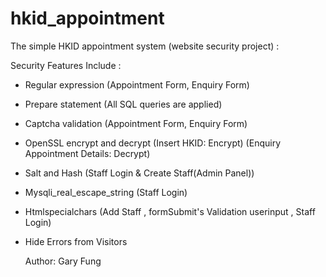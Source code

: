# hkid_appointment
The simple HKID appointment system (website security project) :

 Security Features Include :

 - Regular expression (Appointment Form, Enquiry Form)
 - Prepare statement (All SQL queries are applied)
 - Captcha validation (Appointment Form, Enquiry Form)
 - OpenSSL encrypt and decrypt (Insert HKID: Encrypt) (Enquiry Appointment Details: Decrypt)
 - Salt and Hash (Staff Login & Create Staff(Admin Panel))
 - Mysqli_real_escape_string (Staff Login)
 - Htmlspecialchars (Add Staff , formSubmit's Validation userinput , Staff Login)
 - Hide Errors from Visitors

   Author: Gary Fung